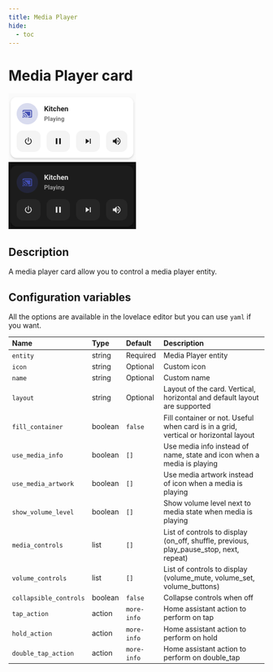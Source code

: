 ```yaml
---
title: Media Player
hide:
  - toc
---
```


# Media Player card

![Media Player light](../assets/images/media-player-light.png)
![Media Player dark](../assets/images/media-player-dark.png)

## Description

A media player card allow you to control a media player entity.

## Configuration variables

All the options are available in the lovelace editor but you can use `yaml` if you want.

| Name                   | Type    | Default     | Description                                                                            |
| :--------------------- | :------ | :---------- | :------------------------------------------------------------------------------------- |
| `entity`               | string  | Required    | Media Player entity                                                                    |
| `icon`                 | string  | Optional    | Custom icon                                                                            |
| `name`                 | string  | Optional    | Custom name                                                                            |
| `layout`               | string  | Optional    | Layout of the card. Vertical, horizontal and default layout are supported              |
| `fill_container`       | boolean | `false`     | Fill container or not. Useful when card is in a grid, vertical or horizontal layout    |
| `use_media_info`       | boolean | `[]`        | Use media info instead of name, state and icon when a media is playing                 |
| `use_media_artwork`    | boolean | `[]`        | Use media artwork instead of icon when a media is playing                              |
| `show_volume_level`    | boolean | `[]`        | Show volume level next to media state when media is playing                            |
| `media_controls`       | list    | `[]`        | List of controls to display (on_off, shuffle, previous, play_pause_stop, next, repeat) |
| `volume_controls`      | list    | `[]`        | List of controls to display (volume_mute, volume_set, volume_buttons)                  |
| `collapsible_controls` | boolean | `false`     | Collapse controls when off                                                             |
| `tap_action`           | action  | `more-info` | Home assistant action to perform on tap                                                |
| `hold_action`          | action  | `more-info` | Home assistant action to perform on hold                                               |
| `double_tap_action`    | action  | `more-info` | Home assistant action to perform on double_tap                                         |
